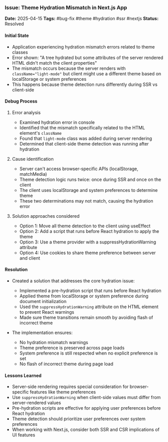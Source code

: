 ### Issue: Theme Hydration Mismatch in Next.js App
**Date:** 2025-04-15
**Tags:** #bug-fix #theme #hydration #ssr #nextjs
**Status:** Resolved

#### Initial State
- Application experiencing hydration mismatch errors related to theme classes
- Error shown: "A tree hydrated but some attributes of the server rendered HTML didn't match the client properties"
- The mismatch occurs because the server renders with `className="light-mode"` but client might use a different theme based on localStorage or system preferences
- This happens because theme detection runs differently during SSR vs client-side

#### Debug Process
1. Error analysis
   - Examined hydration error in console
   - Identified that the mismatch specifically related to the HTML element's `className`
   - Found that `light-mode` class was added during server rendering
   - Determined that client-side theme detection was running after hydration

2. Cause identification
   - Server can't access browser-specific APIs (localStorage, matchMedia)
   - Theme detection logic runs twice: once during SSR and once on the client
   - The client uses localStorage and system preferences to determine theme
   - These two determinations may not match, causing the hydration error

3. Solution approaches considered
   - Option 1: Move all theme detection to the client using useEffect
   - Option 2: Add a script that runs before React hydration to apply the theme
   - Option 3: Use a theme provider with a suppressHydrationWarning attribute
   - Option 4: Use cookies to share theme preference between server and client

#### Resolution
- Created a solution that addresses the core hydration issue:
  - Implemented a pre-hydration script that runs before React hydration
  - Applied theme from localStorage or system preference during document initialization
  - Used the `suppressHydrationWarning` attribute on the HTML element to prevent React warnings
  - Made sure theme transitions remain smooth by avoiding flash of incorrect theme

- The implementation ensures:
  - No hydration mismatch warnings
  - Theme preference is preserved across page loads
  - System preference is still respected when no explicit preference is set
  - No flash of incorrect theme during page load

#### Lessons Learned
- Server-side rendering requires special consideration for browser-specific features like theme preferences
- Use `suppressHydrationWarning` when client-side values must differ from server-rendered values
- Pre-hydration scripts are effective for applying user preferences before React hydration
- Theme detection should prioritize user preferences over system preferences
- When working with Next.js, consider both SSR and CSR implications of UI features
